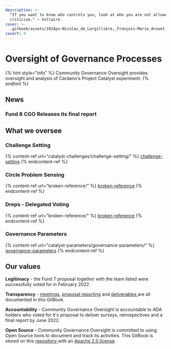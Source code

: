 ```yaml
---
description: >-
  "If you want to know who controls you, look at who you are not allowed to
  criticize." ~ Voltaire
cover: >-
  .gitbook/assets/1024px-Nicolas_de_Largillière,_François-Marie_Arouet_dit_Voltaire_adjusted.png
coverY: 0
---
```


# Oversight of Governance Processes

{% hint style="info" %}
Community Governance Oversight provides oversight and analysis of Cardano's Project Catalyst experiment.
{% endhint %}

## News

### Fund 8 CGO Releases its final report

## What we oversee

### Challenge Setting

{% content-ref url="catalyst-challenges/challenge-setting/" %}
[challenge-setting](catalyst-challenges/challenge-setting/)
{% endcontent-ref %}

### Circle Problem Sensing

{% content-ref url="broken-reference/" %}
[broken-reference](broken-reference/)
{% endcontent-ref %}

### Dreps - Delegated Voting

{% content-ref url="broken-reference/" %}
[broken-reference](broken-reference/)
{% endcontent-ref %}

### Governance Parameters

{% content-ref url="catalyst-parameters/governance-parameters/" %}
[governance-parameters](catalyst-parameters/governance-parameters/)
{% endcontent-ref %}

## Our values

**Legitimacy** - the Fund 7 proposal together with the team listed were successfully voted for in February 2022.

**Transparency** - [meetings](https://quality-assurance-dao.gitbook.io/community-governance-oversight/project-management/meetings-and-town-halls), [proposal reporting](https://quality-assurance-dao.gitbook.io/community-governance-oversight/proposal-reporting/proposal/f7-monthly-reports) and [deliverables ](https://quality-assurance-dao.gitbook.io/community-governance-oversight/governance-processes/overview)are all documented in this GitBook.

**Accountability** - Community Governance Oversight is accountable to ADA holders who voted for it's proposal to deliver surveys, retrospectives and a final report by June 2022.

**Open Source** - Community Governance Oversight is committed to using Open Source tools to document and track its activities. This GitBook is stored on this [repository ](https://github.com/Catalyst-Auditing/Community-Governance-Oversight)with an [Apache 2.0 license](LICENSE.md).
